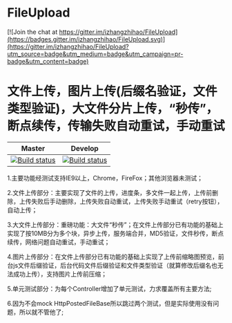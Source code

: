 # FileUpload

[![Join the chat at https://gitter.im/izhangzhihao/FileUpload](https://badges.gitter.im/izhangzhihao/FileUpload.svg)](https://gitter.im/izhangzhihao/FileUpload?utm_source=badge&utm_medium=badge&utm_campaign=pr-badge&utm_content=badge)

# 文件上传，图片上传(后缀名验证，文件类型验证)，大文件分片上传，“秒传”，断点续传，传输失败自动重试，手动重试

|Master|Develop|
|:--:|:--:|
|[![Build status](https://ci.appveyor.com/api/projects/status/2t60n9j7p3i8gbd5/branch/master?svg=true)](https://ci.appveyor.com/project/izhangzhihao/fileupload/branch/master)|[![Build status](https://ci.appveyor.com/api/projects/status/2t60n9j7p3i8gbd5/branch/develop?svg=true)](https://ci.appveyor.com/project/izhangzhihao/fileupload/branch/develop)|

1.主要功能经测试支持IE9以上，Chrome，FireFox；其他浏览器未测试；

2.文件上传部分：主要实现了文件的上传，进度条，多文件一起上传，上传前删除，上传失败后手动删除，上传失败自动重试，上传失败手动重试（retry按钮），自动上传；

3.大文件上传部分：重磅功能：大文件“秒传”；在文件上传部分已有功能的基础上实现了按10MB分为多个块，异步上传，服务端合并，MD5验证，文件秒传，断点续传，网络问题自动重试，手动重试；

4.图片上传部分：在文件上传部分已有功能的基础上实现了上传前缩略图预览，前台js文件后缀验证，后台代码文件后缀验证和文件类型验证（就算修改后缀名也无法成功上传），支持图片上传前压缩；

5.单元测试部分：为每个Controller增加了单元测试，力求覆盖所有主要方法;

6.因为不会mock HttpPostedFileBase所以跳过两个测试，但是实际使用没有问题，所以就不管他了;
